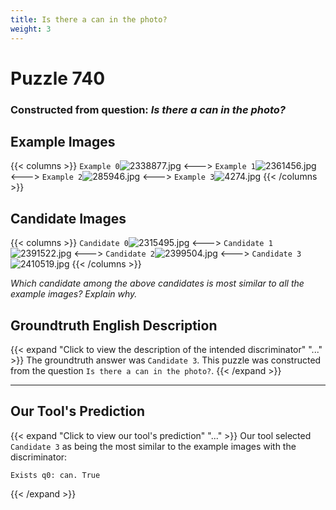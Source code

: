 ```yaml
---
title: Is there a can in the photo?
weight: 3
---
```


# Puzzle 740
### Constructed from question: _Is there a can in the photo?_


## Example Images
{{< columns >}}
`Example 0`![2338877.jpg](/gqa_images/2338877.jpg)
<--->
`Example 1`![2361456.jpg](/gqa_images/2361456.jpg)
<--->
`Example 2`![285946.jpg](/gqa_images/285946.jpg)
<--->
`Example 3`![4274.jpg](/gqa_images/4274.jpg)
{{< /columns >}}

## Candidate Images
{{< columns >}}
`Candidate 0`![2315495.jpg](/gqa_images/2315495.jpg)
<--->
`Candidate 1`![2391522.jpg](/gqa_images/2391522.jpg)
<--->
`Candidate 2`![2399504.jpg](/gqa_images/2399504.jpg)
<--->
`Candidate 3`![2410519.jpg](/gqa_images/2410519.jpg)
{{< /columns >}}

*Which candidate among the above candidates is most similar to all the example images? Explain why.*

## Groundtruth English Description

{{< expand "Click to view the description of the intended discriminator" "..." >}}
The groundtruth answer was `Candidate 3`. This puzzle was constructed from the question `Is there a can in the photo?`.
{{< /expand >}}

---

## Our Tool's Prediction

{{< expand "Click to view our tool's prediction" "..." >}}
Our tool selected `Candidate 3` as being the most similar to the example images with the discriminator:
```plaintext
Exists q0: can. True
```
{{< /expand >}}
